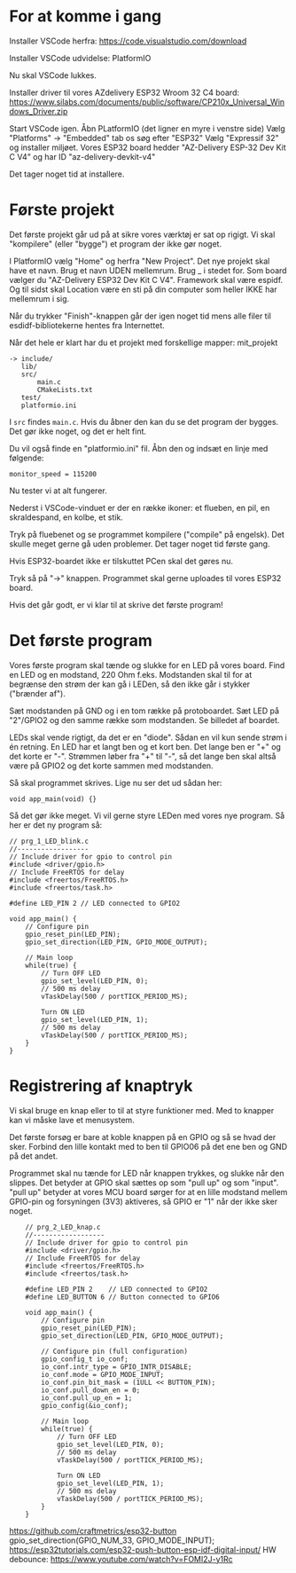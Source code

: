 # For at komme i gang

Installer VSCode herfra:
    https://code.visualstudio.com/download

Installer VSCode udvidelse:
    PlatformIO

Nu skal VSCode lukkes.

Installer driver til vores AZdelivery ESP32 Wroom 32 C4 board:
    https://www.silabs.com/documents/public/software/CP210x_Universal_Windows_Driver.zip

Start VSCode igen.
Åbn PLatformIO (det ligner en myre i venstre side)
Vælg "Platforms" -> "Embedded" tab os søg efter "ESP32" 
Vælg "Expressif 32" og installer miljøet.
Vores ESP32 board hedder "AZ-Delivery ESP-32 Dev Kit C V4" og har ID "az-delivery-devkit-v4"

Det tager noget tid at installere.

# Første projekt
Det første projekt går ud på at sikre vores værktøj er sat op rigigt.  Vi skal "kompilere" (eller "bygge") et program der ikke gør noget.

I PlatformIO vælg "Home" og herfra "New Project".
Det nye projekt skal have et navn. Brug et navn UDEN mellemrum.  Brug _ i stedet for.  Som board vælger du "AZ-Delivery ESP32 Dev Kit C V4".  Framework skal være espidf.  Og til sidst skal Location være en sti på din computer som heller IKKE har mellemrum i sig.

Når du trykker "Finish"-knappen går der igen noget tid mens alle filer til esdidf-bibliotekerne hentes fra Internettet.

Når det hele er klart har du et projekt med forskellige mapper:
mit_projekt

    -> include/
       lib/
       src/
           main.c
           CMakeLists.txt
       test/
       platformio.ini

I ```src``` findes ```main.c```.  Hvis du åbner den kan du se det program der bygges.  Det gør ikke noget, og det er helt fint.

Du vil også finde en "platformio.ini" fil.  Åbn den og indsæt en linje med følgende:

    monitor_speed = 115200

Nu tester vi at alt fungerer.

Nederst i VSCode-vinduet er der en række ikoner: et flueben, en pil, en skraldespand, en kolbe, et stik.

Tryk på fluebenet og se programmet kompilere ("compile" på engelsk).
Det skulle meget gerne gå uden problemer.  Det tager noget tid første gang.

Hvis ESP32-boardet ikke er tilskuttet PCen skal det gøres nu.

Tryk så på "->" knappen.  Programmet skal gerne uploades til vores ESP32 board.

Hvis det går godt, er vi klar til at skrive det første program!

# Det første program

Vores første program skal tænde og slukke for en LED på vores board.
Find en LED og en modstand, 220 Ohm f.eks.  Modstanden skal til for at begrænse den strøm der kan gå i LEDen, så den ikke går i stykker ("brænder af").

Sæt modstanden på GND og i en tom række på protoboardet.  Sæt LED på "2"/GPIO2 og den samme række som modstanden.  Se billedet af boardet. 

LEDs skal vende rigtigt, da det er en "diode".  Sådan en vil kun sende strøm i én retning.  En LED har et langt ben og et kort ben. Det lange ben er "+" og det korte er "-".  Strømmen løber fra "+" til "-", så det lange ben skal altså være på GPIO2 og det korte sammen med modstanden.

Så skal programmet skrives. Lige nu ser det ud sådan her:

    void app_main(void) {}

Så det gør ikke meget.  Vi vil gerne styre LEDen med vores nye program.  Så her er det ny program så:

    // prg_1_LED_blink.c
    //------------------
    // Include driver for gpio to control pin
    #include <driver/gpio.h>
    // Include FreeRTOS for delay
    #include <freertos/FreeRTOS.h>
    #include <freertos/task.h>

    #define LED_PIN 2 // LED connected to GPIO2

    void app_main() {
        // Configure pin
        gpio_reset_pin(LED_PIN);
        gpio_set_direction(LED_PIN, GPIO_MODE_OUTPUT);

        // Main loop
        while(true) {
            // Turn OFF LED
            gpio_set_level(LED_PIN, 0);
            // 500 ms delay
            vTaskDelay(500 / portTICK_PERIOD_MS);

            Turn ON LED
            gpio_set_level(LED_PIN, 1);
            // 500 ms delay
            vTaskDelay(500 / portTICK_PERIOD_MS);
        }
    }


# Registrering af knaptryk

Vi skal bruge en knap eller to til at styre funktioner med.  Med to knapper kan vi måske lave et menusystem.

Det første forsøg er bare at koble knappen på en GPIO og så se hvad der sker.
Forbind den lille kontakt med to ben til GPIO06 på det ene ben og GND på det andet.

Programmet skal nu tænde for LED når knappen trykkes, og slukke når den slippes.
Det betyder at GPIO skal sættes op som "pull up" og som "input".  "pull up" betyder at vores MCU board sørger for at en lille modstand mellem GPIO-pin og forsyningen (3V3) aktiveres, så GPIO er "1" når der ikke sker noget.

        // prg_2_LED_knap.c
        //------------------
        // Include driver for gpio to control pin
        #include <driver/gpio.h>
        // Include FreeRTOS for delay
        #include <freertos/FreeRTOS.h>
        #include <freertos/task.h>

        #define LED_PIN 2    // LED connected to GPIO2
        #define LED_BUTTON 6 // Button connected to GPIO6

        void app_main() {
            // Configure pin
            gpio_reset_pin(LED_PIN);
            gpio_set_direction(LED_PIN, GPIO_MODE_OUTPUT);

            // Configure pin (full configuration)
            gpio_config_t io_conf;
            io_conf.intr_type = GPIO_INTR_DISABLE;
            io_conf.mode = GPIO_MODE_INPUT;
            io_conf.pin_bit_mask = (1ULL << BUTTON_PIN);
            io_conf.pull_down_en = 0;
            io_conf.pull_up_en = 1;
            gpio_config(&io_conf);

            // Main loop
            while(true) {
                // Turn OFF LED
                gpio_set_level(LED_PIN, 0);
                // 500 ms delay
                vTaskDelay(500 / portTICK_PERIOD_MS);

                Turn ON LED
                gpio_set_level(LED_PIN, 1);
                // 500 ms delay
                vTaskDelay(500 / portTICK_PERIOD_MS);
            }
        }




https://github.com/craftmetrics/esp32-button
gpio_set_direction(GPIO_NUM_33, GPIO_MODE_INPUT);
https://esp32tutorials.com/esp32-push-button-esp-idf-digital-input/
HW debounce: https://www.youtube.com/watch?v=FOMI2J-y1Rc

